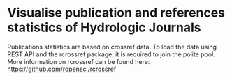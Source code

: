 # Visualise publication and references statistics of Hydrologic Journals
Publications statistics are based on crossref data. To load the data using REST API and the rcrossref package, it is required to join the polite pool. More information on rcrossref can be found here: https://github.com/ropensci/rcrossref




